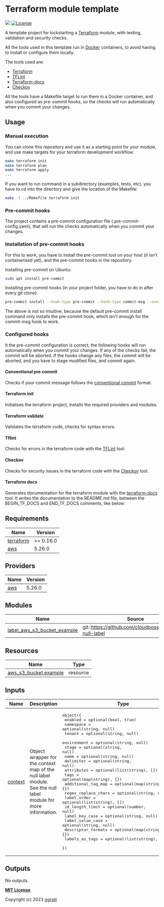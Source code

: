 # Terraform module template

[![](https://img.shields.io/badge/github-ggrptr/terraform--module--template-%233DA639.svg)](https://github.com/ggrptr/terraform-module-template "github.com/ggrptr/terraform-module-template")
[![License](https://img.shields.io/badge/license-MIT-%233DA639.svg)](https://opensource.org/licenses/MIT)

A template project for kickstarting a [Terraform](https://www.terraform.io/) module, with testing, validation and security checks.

All the tools used in this template run in [Docker](https://www.docker.com/) containers, to avoid having to install or configure them locally. 

The tools used are:
- [Terraform](https://www.terraform.io)
- [TFLint](https://github.com/terraform-linters/tflint)
- [Terraform-docs](https://terraform-docs.io)
- [Checkov](https://www.checkov.io)

All the tools have a Makefile target to run them in a Docker container, and also configured as 
pre-commit hooks, so the checks will run automatically when you commit your changes.

## Usage

### Manual execution
You can clone this repository and use it as a starting point for your module, and use make targets for your 
terraform development workflow:

```bash
make terraform init
make terraform plan
make terraform apply
...
```

If you want to run command in a subdirectory (examples, tests, etc), you have to cd into the directory and give the
location of the Makefile:
```bash
make -f ../Makefile terraform init
```

### Pre-commit hooks

The project contains a pre-commit configuration file (.pre-commit-config.yaml), 
that will run the checks automatically when you commit your changes.

### Installation of pre-commit hooks
For this to work, you have to install the pre-commit tool on your host (it isn't containerised yet),
and the pre-commit hooks in the repository.

Installing pre-commit on Ubuntu:
```bash
sudo apt install pre-commit
```

Installing pre-commit hooks (in your project folder, you have to do in after every git clone):
```bash
pre-commit install --hook-type pre-commit --hook-type commit-msg --overwrite --install-hooks
```
The above is not so intuitive, because the default pre-commit install command only installs the pre-commit hook,
which isn't enough for the commit-msg hook to work.

### Configured hooks
It the pre-commit configuration is correct, the following hooks will run automatically when you commit your changes.
If any of the checks fail, the commit will be aborted.
If the hooks change any files, the commit will be aborted, and you have to stage modified files, and commit again.

#### Conventional pre commit
Checks if your commit message follows the [conventional commit](https://www.conventionalcommits.org/en/v1.0.0/) format.

#### Terraform init
Initialises the terraform project, installs the required providers and modules.

#### Terraform validate
Validates the terraform code, checks for syntax errors.

#### Tflint
Checks for errors in the terraform code with the [TFLint](https://github.com/terraform-linters/tflint) tool.

#### Checkov
Checks for security issues in the terraform code with the [Checkov](https://www.checkov.io) tool.

#### Terraform docs
Generates documentation for the terraform module with the [terraform-docs](https://terraform-docs.io) tool.
It writes the documentation to the README.md file, between the BEGIN_TF_DOCS and END_TF_DOCS comments, like below:

<!-- BEGIN_TF_DOCS -->
## Requirements

| Name | Version |
|------|---------|
| <a name="requirement_terraform"></a> [terraform](#requirement\_terraform) | >= 0.16.0 |
| <a name="requirement_aws"></a> [aws](#requirement\_aws) | 5.26.0 |

## Providers

| Name | Version |
|------|---------|
| <a name="provider_aws"></a> [aws](#provider\_aws) | 5.26.0 |

## Modules

| Name | Source | Version |
|------|--------|---------|
| <a name="module_label_aws_s3_bucket_example"></a> [label\_aws\_s3\_bucket\_example](#module\_label\_aws\_s3\_bucket\_example) | git::https://github.com/cloudposse/terraform-null-label | 488ab91e34a24a86957e397d9f7262ec5925586a |

## Resources

| Name | Type |
|------|------|
| [aws_s3_bucket.example](https://registry.terraform.io/providers/hashicorp/aws/5.26.0/docs/resources/s3_bucket) | resource |

## Inputs

| Name | Description | Type | Default | Required |
|------|-------------|------|---------|:--------:|
| <a name="input_context"></a> [context](#input\_context) | Object wrapper for the context map of the null label module. See the null label module for more information. | <pre>object({<br>    enabled             = optional(bool, true)<br>    namespace           = optional(string, null)<br>    tenant              = optional(string, null)<br>    environment         = optional(string, null)<br>    stage               = optional(string, null)<br>    name                = optional(string, null)<br>    delimiter           = optional(string, null)<br>    attributes          = optional(list(string), [])<br>    tags                = optional(map(string), {})<br>    additional_tag_map  = optional(map(string), {})<br>    regex_replace_chars = optional(string, null)<br>    label_order         = optional(list(string), [])<br>    id_length_limit     = optional(number, null)<br>    label_key_case      = optional(string, null)<br>    label_value_case    = optional(string, null)<br>    descriptor_formats  = optional(map(string), {})<br>    labels_as_tags      = optional(list(string), ["unset"])<br>  })</pre> | n/a | yes |

## Outputs

No outputs.
<!-- END_TF_DOCS -->

**[MIT License](LICENSE)**

Copyright (c) 2023 [ggrptr](https://github.com/ggrptr)